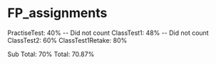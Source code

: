 # FP_assignments

PractiseTest: 40% -- Did not count
ClassTest1: 48% -- Did not count
ClassTest2: 60% 
ClassTest1Retake: 80%

Sub Total: 70% 
Total: 70.87%
